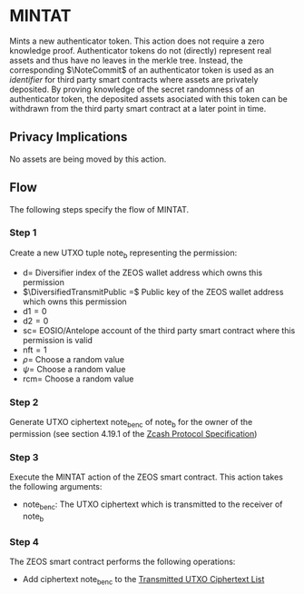# MINTAT
Mints a new authenticator token. This action does not require a zero knowledge proof. Authenticator tokens do not (directly) represent real assets and thus have no leaves in the merkle tree. Instead, the corresponding $\NoteCommit$ of an authenticator token is used as an *identifier* for third party smart contracts where assets are privately deposited. By proving knowledge of the secret randomness of an authenticator token, the deposited assets asociated with this token can be withdrawn from the third party smart contract at a later point in time.

## Privacy Implications
No assets are being moved by this action.

## Flow
The following steps specify the flow of MINTAT.

### Step 1
Create a new UTXO tuple $\mathsf{note_b}$ representing the permission:

- $\mathsf{d} =$ Diversifier index of the ZEOS wallet address which owns this permission
- $\DiversifiedTransmitPublic =$ Public key of the ZEOS wallet address which owns this permission
- $\mathsf{d1} = 0$
- $\mathsf{d2} = 0$
- $\mathsf{sc} =$ EOSIO/Antelope account of the third party smart contract where this permission is valid
- $\mathsf{nft} = 1$
- $\rho =$ Choose a random value
- $\psi =$ Choose a random value
- $\mathsf{rcm} =$ Choose a random value

### Step 2
Generate UTXO ciphertext $\mathsf{note_b}_\mathsf{enc}$ of $\mathsf{note_b}$ for the owner of the permission (see section 4.19.1 of the [Zcash Protocol Specification](https://zips.z.cash/protocol/protocol.pdf))

### Step 3
Execute the MINTAT action of the ZEOS smart contract. This action takes the following arguments:

- $\mathsf{note_b}_\mathsf{enc}$: The UTXO ciphertext which is transmitted to the receiver of $\mathsf{note_b}$

### Step 4
The ZEOS smart contract performs the following operations:

- Add ciphertext $\mathsf{note_b}_\mathsf{enc}$ to the [Transmitted UTXO Ciphertext List](../datasets.md#transmitted-utxo-ciphertext-list)